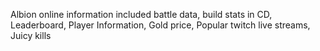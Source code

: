 Albion online information included battle data, build stats in CD, Leaderboard, Player Information, Gold price, Popular twitch live streams, Juicy kills